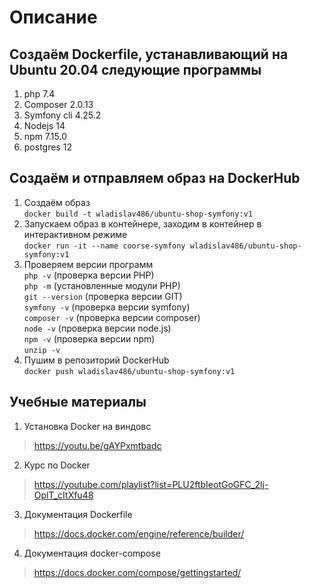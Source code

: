# Описание 

## Создаём Dockerfile, устанавливающий на Ubuntu 20.04 следующие программы
1. php 7.4
2. Composer 2.0.13
3. Symfony cli 4.25.2
4. Nodejs 14
5. npm 7.15.0
6. postgres 12

## Создаём и отправляем образ на DockerHub
1. Создаём образ  
   `docker build -t wladislav486/ubuntu-shop-symfony:v1`
2. Запускаем образ в контейнере, заходим в контейнер в интерактивном режиме  
   `docker run -it --name coorse-symfony wladislav486/ubuntu-shop-symfony:v1`
3. Проверяем версии программ  
   `php -v` (проверка версии PHP)    
   `php -m` (установленные модули PHP)  
   `git --version` (проверка версии GIT)  
   `symfony -v` (проверка версии symfony)  
   `composer -v` (проверка версии composer)  
   `node -v` (проверка версии node.js)  
   `npm -v` (проверка версии npm)  
   `unzip -v`  
4. Пушим в репозиторий DockerHub  
   `docker push wladislav486/ubuntu-shop-symfony:v1`  

## Учебные материалы
1. Установка Docker на виндовс
> https://youtu.be/gAYPxmtbadc
2. Курс по Docker
>https://youtube.com/playlist?list=PLU2ftbIeotGoGFC_2lj-OplT_cItXfu48
3. Документация Dockerfile
> https://docs.docker.com/engine/reference/builder/
4. Документация docker-compose
> https://docs.docker.com/compose/gettingstarted/
